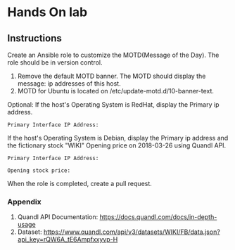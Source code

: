 # Hands On lab

## Instructions
Create an Ansible role to customize the MOTD(Message of the Day). The role should be in version control.

1. Remove the default MOTD banner. The MOTD should display the message: ip addresses of this host.
2. MOTD for Ubuntu is located on /etc/update-motd.d/10-banner-text.

Optional: If the host's Operating System is RedHat, display the Primary ip address.
```
Primary Interface IP Address:
```

If the host's Operating System is Debian, display the Primary ip address and the fictionary stock "WIKI" Opening price on 2018-03-26 using Quandl API.

```
Primary Interface IP Address:

Opening stock price:
```

When the role is completed, create a pull request.

### Appendix
1. Quandl API Documentation: https://docs.quandl.com/docs/in-depth-usage
2. Dataset: https://www.quandl.com/api/v3/datasets/WIKI/FB/data.json?api_key=rQW6A_tE6Ampfxxyvp-H
